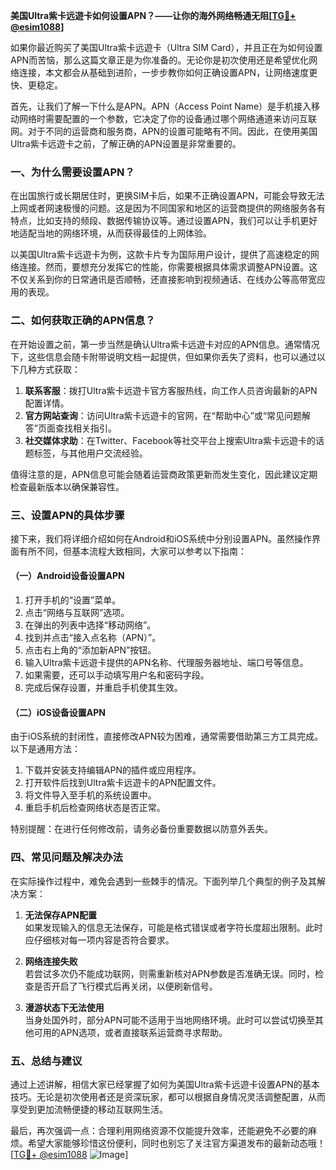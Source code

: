 **美国Ultra紫卡远遊卡如何设置APN？——让你的海外网络畅通无阻[[TG💪+ @esim1088](https://t.me/s/esim1088)]**

如果你最近购买了美国Ultra紫卡远遊卡（Ultra SIM Card），并且正在为如何设置APN而苦恼，那么这篇文章正是为你准备的。无论你是初次使用还是希望优化网络连接，本文都会从基础到进阶，一步步教你如何正确设置APN，让网络速度更快、更稳定。

首先，让我们了解一下什么是APN。APN（Access Point Name）是手机接入移动网络时需要配置的一个参数，它决定了你的设备通过哪个网络通道来访问互联网。对于不同的运营商和服务商，APN的设置可能略有不同。因此，在使用美国Ultra紫卡远遊卡之前，了解正确的APN设置是非常重要的。

### 一、为什么需要设置APN？

在出国旅行或长期居住时，更换SIM卡后，如果不正确设置APN，可能会导致无法上网或者网速极慢的问题。这是因为不同国家和地区的运营商提供的网络服务各有特点，比如支持的频段、数据传输协议等。通过设置APN，我们可以让手机更好地适配当地的网络环境，从而获得最佳的上网体验。

以美国Ultra紫卡远遊卡为例，这款卡片专为国际用户设计，提供了高速稳定的网络连接。然而，要想充分发挥它的性能，你需要根据具体需求调整APN设置。这不仅关系到你的日常通讯是否顺畅，还直接影响到视频通话、在线办公等高带宽应用的表现。

### 二、如何获取正确的APN信息？

在开始设置之前，第一步当然是确认Ultra紫卡远遊卡对应的APN信息。通常情况下，这些信息会随卡附带说明文档一起提供，但如果你丢失了资料，也可以通过以下几种方式获取：

1. **联系客服**：拨打Ultra紫卡远遊卡官方客服热线，向工作人员咨询最新的APN配置详情。
2. **官方网站查询**：访问Ultra紫卡远遊卡的官网，在“帮助中心”或“常见问题解答”页面查找相关指引。
3. **社交媒体求助**：在Twitter、Facebook等社交平台上搜索Ultra紫卡远遊卡的话题标签，与其他用户交流经验。

值得注意的是，APN信息可能会随着运营商政策更新而发生变化，因此建议定期检查最新版本以确保兼容性。

### 三、设置APN的具体步骤

接下来，我们将详细介绍如何在Android和iOS系统中分别设置APN。虽然操作界面有所不同，但基本流程大致相同，大家可以参考以下指南：

#### （一）Android设备设置APN

1. 打开手机的“设置”菜单。
2. 点击“网络与互联网”选项。
3. 在弹出的列表中选择“移动网络”。
4. 找到并点击“接入点名称（APN）”。
5. 点击右上角的“添加新APN”按钮。
6. 输入Ultra紫卡远遊卡提供的APN名称、代理服务器地址、端口号等信息。
7. 如果需要，还可以手动填写用户名和密码字段。
8. 完成后保存设置，并重启手机使其生效。

#### （二）iOS设备设置APN

由于iOS系统的封闭性，直接修改APN较为困难，通常需要借助第三方工具完成。以下是通用方法：

1. 下载并安装支持编辑APN的插件或应用程序。
2. 打开软件后找到Ultra紫卡远遊卡的APN配置文件。
3. 将文件导入至手机的系统设置中。
4. 重启手机后检查网络状态是否正常。

特别提醒：在进行任何修改前，请务必备份重要数据以防意外丢失。

### 四、常见问题及解决办法

在实际操作过程中，难免会遇到一些棘手的情况。下面列举几个典型的例子及其解决方案：

1. **无法保存APN配置**  
   如果发现输入的信息无法保存，可能是格式错误或者字符长度超出限制。此时应仔细核对每一项内容是否符合要求。

2. **网络连接失败**  
   若尝试多次仍不能成功联网，则需重新核对APN参数是否准确无误。同时，检查是否开启了飞行模式后再关闭，以便刷新信号。

3. **漫游状态下无法使用**  
   当身处国外时，部分APN可能不适用于当地网络环境。此时可以尝试切换至其他可用的APN选项，或者直接联系运营商寻求帮助。

### 五、总结与建议

通过上述讲解，相信大家已经掌握了如何为美国Ultra紫卡远遊卡设置APN的基本技巧。无论是初次使用者还是资深玩家，都可以根据自身情况灵活调整配置，从而享受到更加流畅便捷的移动互联网生活。

最后，再次强调一点：合理利用网络资源不仅能提升效率，还能避免不必要的麻烦。希望大家能够珍惜这份便利，同时也别忘了关注官方渠道发布的最新动态哦！[[TG💪+ @esim1088](https://t.me/s/esim1088) ![Image](https://i.postimg.cc/4NQfJmqS/Snipaste-2025-05-13-00-14-12.png)]